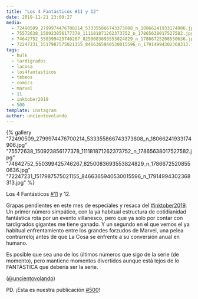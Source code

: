 ```yaml
---
title: "Los 4 Fantásticos #11 y 12"
date: 2019-11-21 23:09:27
media: 
  - 72490509_2799974476700214_533355866743373808_n_18066241933174906.jpg
  - 75572638_150923856177378_111181871262373752_n_17865638017527582.jpg
  - 74642752_550399425746267_8250083693553824829_n_17866725208550636.jpg
  - 72247231_1517987575021155_8466365940530015596_n_17914994302368313.jpg
tags: 
  - hulk
  - tardigrados
  - lacosa
  - los4fantasticos
  - tebeos
  - comics
  - marvel
  - 11
  - inktober2019
  - 500
template: instagram
author: uncientovolando
---
```


{% gallery "72490509_2799974476700214_533355866743373808_n_18066241933174906.jpg" "75572638_150923856177378_111181871262373752_n_17865638017527582.jpg" "74642752_550399425746267_8250083693553824829_n_17866725208550636.jpg" "72247231_1517987575021155_8466365940530015596_n_17914994302368313.jpg" %}

Los 4 Fantásticos [#11](/tags/11) y 12.

Grapas pendientes en este mes de especiales y resaca del [#inktober2019](/tags/inktober2019). Un primer número simpático, con la ya habitual estructura de cotidianidad fantástica rota por un evento villanesco, pero que ya solo por contar con tardígrados gigantes me tiene ganado. Y un segundo en el que vemos el ya habitual enfrentamiento entre los grandes forzudos de Marvel, una pelea contrarreloj antes de que La Cosa se enfrente a su conversión anual en humano.

Es posible que sea uno de los últimos números que sigo de la serie (de momento), pero mantiene momentos divertidos aunque está lejos de lo FANTÁSTICA que debería ser la serie.

([@uncientovolando](https://instagram.com/uncientovolando))

PD. ¡Esta es nuestra publicación [#500](/tags/500)!
